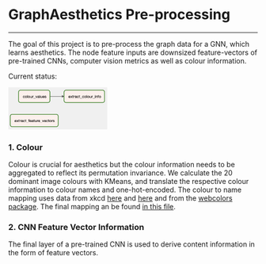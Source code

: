 # GraphAesthetics Pre-processing
---

The goal of this project is to pre-process the graph data for a GNN, which learns aesthetics. The node feature inputs are downsized feature-vectors of pre-trained CNNs, computer vision metrics as well as colour information.

Current status:
<br />
  
  <img src="https://github.com/kokostino/GraphAesthetics-PreProcessing/blob/main/dag.png" width="200" />



 ### 1. Colour
  Colour is crucial for aesthetics but the colour information needs to be aggregated to reflect its permutation invariance.
  We calculate the 20 dominant image colours with KMeans, and translate the respective colour information to colour names and one-hot-encoded.
  The colour to name mapping uses data from xkcd [here](https://xkcd.com/color/rgb/) and [here](https://xkcd.com/color/satfaces.txt) and from the
  [webcolors package](https://github.com/ubernostrum/webcolors). The final mapping an be found [in this file](https://github.com/kokostino/GraphAesthetics-PreProcessing/blob/main/colourNames.csv).
  
  ### 2. CNN Feature Vector Information
  The final layer of a pre-trained CNN is used to derive content information in the form of feature vectors.
